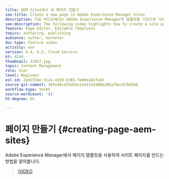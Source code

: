 ```yaml
---
title: AEM Sites에서 새 페이지 만들기
seo-title: Create a new page in Adobe Experience Manager Sites
description: 다음 비디오에서는 Adobe Experience Manager의 템플릿을 기반으로 사이트 페이지를 만드는 방법을 강조 표시합니다.
seo-description: The following video highlights how to create a site page based on a template in Adobe Experience Manager.
feature: Page Editor, Editable Templates
topics: authoring, publishing
audience: author, marketer
doc-type: feature video
activity: use
version: 6.4, 6.5, Cloud Service
kt: 4244
thumbnail: 31827.jpg
topic: Content Management
role: User
level: Beginner
exl-id: 2ad1554e-312a-4150-b365-7e00eab1fa43
source-git-commit: 307ed6cd25d5be1e54145406b206a78ec878d548
workflow-type: tm+mt
source-wordcount: '41'
ht-degree: 0%

---
```


# 페이지 만들기 {#creating-page-aem-sites}

Adobe Experience Manager에서 페이지 템플릿을 사용하여 사이트 페이지를 만드는 방법을 알아봅니다.

>[!VIDEO](https://video.tv.adobe.com/v/31827?quality=12&learn=on)
